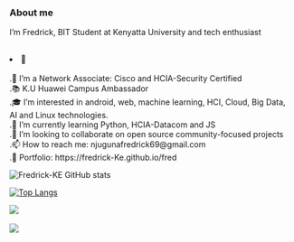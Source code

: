 ### About me
<p>I’m Fredrick, BIT Student at Kenyatta University and tech enthusiast</p><br>
<li>💬 </li><br> 
.🔭 I’m a Network Associate: Cisco and HCIA-Security Certified<br>
.📚 K.U Huawei  Campus Ambassador<br>
.🎓 I’m interested in android, web, machine learning, HCI, Cloud, Big Data, AI and Linux technologies.<br>
.🌱 I’m currently learning Python, HCIA-Datacom and JS<br>
.🦒 I’m looking to collaborate on open source community-focused projects<br>
.📫 How to reach me: njugunafredrick69@gmail.com<br>
.👀 Portfolio: https://fredrick-Ke.github.io/fred




![Fredrick-KE GitHub stats](https://github-readme-stats.vercel.app/api?username=Fredrick-KE&theme=maroongold&show_icons=true)

[![Top Langs](https://github-readme-stats.vercel.app/api/top-langs/?username=Fredrick-KE&theme=omni&layout=compact)](https://github.com/Fredrick-KE/github-readme-stats)

<a href="https://github.com/anuraghazra/github-readme-stats">
  <img align="center" src="https://github-readme-stats.vercel.app/api/pin/?username=anuraghazra&theme=gruvbox_light&repo=github-readme-stats" />
</a><br>
<a href="https://github.com/anuraghazra/Convoychat"><br>
  <img align="center" src="https://github-readme-stats.vercel.app/api/pin/?username=anuraghazra&theme=highcontrast&repo=Convoychat" />
</a><br><br>


